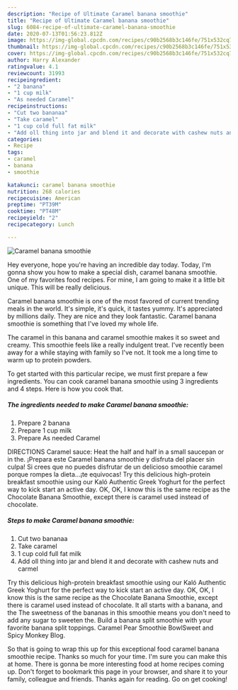```yaml
---
description: "Recipe of Ultimate Caramel banana smoothie"
title: "Recipe of Ultimate Caramel banana smoothie"
slug: 6084-recipe-of-ultimate-caramel-banana-smoothie
date: 2020-07-13T01:56:23.812Z
image: https://img-global.cpcdn.com/recipes/c90b2568b3c146fe/751x532cq70/caramel-banana-smoothie-recipe-main-photo.jpg
thumbnail: https://img-global.cpcdn.com/recipes/c90b2568b3c146fe/751x532cq70/caramel-banana-smoothie-recipe-main-photo.jpg
cover: https://img-global.cpcdn.com/recipes/c90b2568b3c146fe/751x532cq70/caramel-banana-smoothie-recipe-main-photo.jpg
author: Harry Alexander
ratingvalue: 4.1
reviewcount: 31993
recipeingredient:
- "2 banana"
- "1 cup milk"
- "As needed Caramel"
recipeinstructions:
- "Cut two bananaa"
- "Take caramel"
- "1 cup cold full fat milk"
- "Add oll thing into jar and blend it and decorate with cashew nuts and carmel"
categories:
- Recipe
tags:
- caramel
- banana
- smoothie

katakunci: caramel banana smoothie 
nutrition: 268 calories
recipecuisine: American
preptime: "PT39M"
cooktime: "PT48M"
recipeyield: "2"
recipecategory: Lunch

---
```



![Caramel banana smoothie](https://img-global.cpcdn.com/recipes/c90b2568b3c146fe/751x532cq70/caramel-banana-smoothie-recipe-main-photo.jpg)

Hey everyone, hope you're having an incredible day today. Today, I'm gonna show you how to make a special dish, caramel banana smoothie. One of my favorites food recipes. For mine, I am going to make it a little bit unique. This will be really delicious.

Caramel banana smoothie is one of the most favored of current trending meals in the world. It's simple, it's quick, it tastes yummy. It's appreciated by millions daily. They are nice and they look fantastic. Caramel banana smoothie is something that I've loved my whole life.

The caramel in this banana and caramel smoothie makes it so sweet and creamy. This smoothie feels like a really indulgent treat. I&#39;ve recently been away for a while staying with family so I&#39;ve not. It took me a long time to warm up to protein powders.


To get started with this particular recipe, we must first prepare a few ingredients. You can cook caramel banana smoothie using 3 ingredients and 4 steps. Here is how you cook that.

<!--inarticleads1-->

##### The ingredients needed to make Caramel banana smoothie:

1. Prepare 2 banana
1. Prepare 1 cup milk
1. Prepare As needed Caramel


DIRECTIONS Caramel sauce: Heat the half and half in a small saucepan or in the. ¡Prepara este Caramel banana smoothie y disfruta del placer sin culpa! Si crees que no puedes disfrutar de un delicioso smoothie caramel porque rompes la dieta…¡te equivocas! Try this delicious high-protein breakfast smoothie using our Kaló Authentic Greek Yoghurt for the perfect way to kick start an active day. OK, OK, I know this is the same recipe as the Chocolate Banana Smoothie, except there is caramel used instead of chocolate. 

<!--inarticleads2-->

##### Steps to make Caramel banana smoothie:

1. Cut two bananaa
1. Take caramel
1. 1 cup cold full fat milk
1. Add oll thing into jar and blend it and decorate with cashew nuts and carmel


Try this delicious high-protein breakfast smoothie using our Kaló Authentic Greek Yoghurt for the perfect way to kick start an active day. OK, OK, I know this is the same recipe as the Chocolate Banana Smoothie, except there is caramel used instead of chocolate. It all starts with a banana, and the The sweetness of the bananas in this smoothie means you don&#39;t need to add any sugar to sweeten the. Build a banana split smoothie with your favorite banana split toppings. Caramel Pear Smoothie BowlSweet and Spicy Monkey Blog. 

So that is going to wrap this up for this exceptional food caramel banana smoothie recipe. Thanks so much for your time. I'm sure you can make this at home. There is gonna be more interesting food at home recipes coming up. Don't forget to bookmark this page in your browser, and share it to your family, colleague and friends. Thanks again for reading. Go on get cooking!
